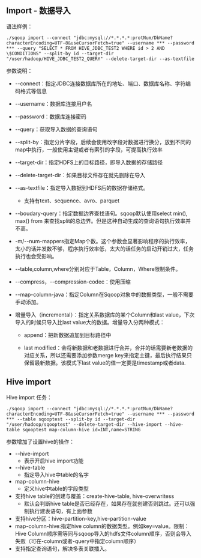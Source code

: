 ## Import - 数据导入 ##
语法样例：

	./sqoop import --connect "jdbc:mysql://*.*.*.*:protNum/DbName?characterEncoding=UTF-8&useCursorFetch=true" --username *** --password *** --query "SELECT * FROM HIVE_JDBC_TEST2 WHERE id > 2 AND \$CONDITIONS" --split-by id --target-dir "/user/hadoop/HIVE_JDBC_TEST2_QUERY" --delete-target-dir --as-textfile
参数说明：  



- --connect：指定JDBC连接数据库所在的地址、端口、数据库名称、字符编码格式等信息

- --username：数据库连接用户名

- --password：数据库连接密码

- --query：获取导入数据的查询语句

- --split-by：指定分片字段，后续会使用改字段对数据进行换分，放到不同的map中执行，一般使用主键或者有索引的字段，可提高执行效率

- --target-dir：指定HDFS上的目标路径，即导入数据的存储路径

- --delete-target-dir：如果目标文件存在就先删除在导入

- --as-textfile：指定导入数据到HDFS后的数据存储格式。

	- 支持有text、sequence、avro、parquet
- --boudary-query：指定数据边界查找语句。sqoop默认使用select min(), max() from 来查找split的总边界。但是这种自动生成的查询语句执行效率并不高。

- -m/--num-mappers指定Map个数。这个参数会显著影响程序的执行效率，太小的话并发数不够，程序执行效率低，太大的话任务的启动开销过大，任务执行也会受影响。

- --table,column,where分别对应于Table，Column，Where限制条件。

- --compress，--compression-codec：使用压缩

- --map-column-java：指定Column在Sqoop对象中的数据类型，一般不需要手动添加。

- 增量导入（incremental）：指定关系数据库的某个Column和last value，下次导入的时候只导入比last value大的数据。增量导入分两种模式：

	- append：把新数据追加到目标路径中

	- last modified：会将新数据和老数据进行合并，合并的话需要新老数据的对应关系，所以还需要添加参数merge key来指定主键，最后执行结果只保留最新数据。该模式下last value的值一定要是timestamp或者data.

## Hive import ##
Hive import 任务：

	./sqoop import --connect "jdbc:mysql://*.*.*.*:protNum/DbName?characterEncoding=UTF-8&useCursorFetch=true" --username *** --password *** --table sqooptest --split-by id --target-dir "/user/hadoop/sqooptest" --delete-target-dir --hive-import --hive-table sqooptest map-column-hive id=INT,name=STRING

参数增加了设置hive的操作：  

- --hive-import
	- 表示开启hive import功能
- --hive-table
	- 指定导入hive中table的名字
- map-column-hive
	- 定义hive中table的字段类型
- 支持hive table的创建与覆盖：create-hive-table, hive-overwritess  
	- 默认会判断hive table是否已经存在，如果存在就创建否则跳过。还可以强制执行建表语句，有上面参数
- 支持hive分区：hive-partition-key,hive-partition-value
- map-column-hive:指定hive column的数据类型。例如key=value。限制：Hive Column顺序需等同与sqoop导入的hdfs文件column顺序，否则会导入失败（可在-column或者-query中指定column顺序）
- 支持指定查询语句，解决多表关联插入。